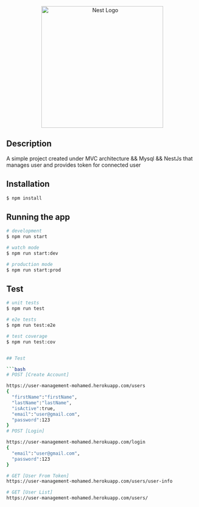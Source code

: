 <p align="center">
  <a href="http://nestjs.com/" target="blank"><img src="https://nestjs.com/img/logo_text.svg" width="320" alt="Nest Logo" /></a>
</p>

[circleci-image]: https://img.shields.io/circleci/build/github/nestjs/nest/master?token=abc123def456
[circleci-url]: https://circleci.com/gh/nestjs/nest

## Description

A simple project created under MVC architecture && Mysql && NestJs that manages user and provides token for connected user

## Installation

```bash
$ npm install
```

## Running the app

```bash
# development
$ npm run start

# watch mode
$ npm run start:dev

# production mode
$ npm run start:prod
```

## Test

```bash
# unit tests
$ npm run test

# e2e tests
$ npm run test:e2e

# test coverage
$ npm run test:cov


## Test

```bash
# POST [Create Account]

https://user-management-mohamed.herokuapp.com/users
{
  "firstName":"firstName",
  "lastName":"lastName",
  "isActive":true, 
  "email":"user@gmail.com", 
  "password":123
}
# POST [Login]

https://user-management-mohamed.herokuapp.com/login
{
  "email":"user@gmail.com", 
  "password":123
}

# GET [User From Token]
https://user-management-mohamed.herokuapp.com/users/user-info

# GET [User List]
https://user-management-mohamed.herokuapp.com/users/